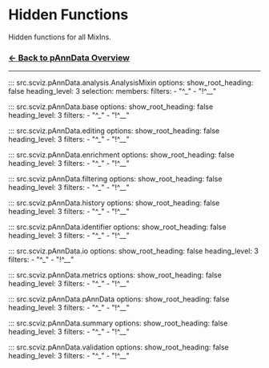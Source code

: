 # Hidden Functions

Hidden functions for all MixIns.

### [← Back to pAnnData Overview](pAnnData.md)

---

::: src.scviz.pAnnData.analysis.AnalysisMixin
    options:
      show_root_heading: false
      heading_level: 3
      selection:
        members:
          filters:
            - "^_"
            - "!^__"

::: src.scviz.pAnnData.base
    options:
      show_root_heading: false
      heading_level: 3
      filters:
        - "^_"
        - "!^__"

::: src.scviz.pAnnData.editing
    options:
      show_root_heading: false
      heading_level: 3
      filters:
        - "^_"
        - "!^__"

::: src.scviz.pAnnData.enrichment
    options:
      show_root_heading: false
      heading_level: 3
      filters:
        - "^_"
        - "!^__"

::: src.scviz.pAnnData.filtering
    options:
      show_root_heading: false
      heading_level: 3
      filters:
        - "^_"
        - "!^__"

::: src.scviz.pAnnData.history
    options:
      show_root_heading: false
      heading_level: 3
      filters:
        - "^_"
        - "!^__"

::: src.scviz.pAnnData.identifier
    options:
      show_root_heading: false
      heading_level: 3
      filters:
        - "^_"
        - "!^__"

::: src.scviz.pAnnData.io
    options:
      show_root_heading: false
      heading_level: 3
      filters:
        - "^_"
        - "!^__"

::: src.scviz.pAnnData.metrics
    options:
      show_root_heading: false
      heading_level: 3
      filters:
        - "^_"
        - "!^__"

::: src.scviz.pAnnData.pAnnData
    options:
      show_root_heading: false
      heading_level: 3
      filters:
        - "^_"
        - "!^__"

::: src.scviz.pAnnData.summary
    options:
      show_root_heading: false
      heading_level: 3
      filters:
        - "^_"
        - "!^__"

::: src.scviz.pAnnData.validation
    options:
      show_root_heading: false
      heading_level: 3
      filters:
        - "^_"
        - "!^__"